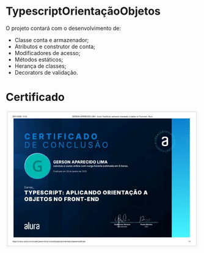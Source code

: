 # TypescriptOrientaçãoObjetos

O projeto contará com o desenvolvimento de:

- Classe conta e armazenador;
- Atributos e construtor de conta;
- Modificadores de acesso;
- Métodos estáticos;
- Herança de classes;
- Decorators de validação.

# Certificado
![Certificado](https://github.com/GersonAparecidoLima/TypescriptOrienta-oObjetos/raw/master/certificado/Capturar.JPG)



